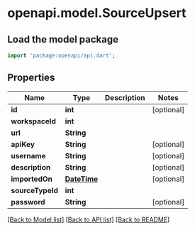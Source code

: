 # openapi.model.SourceUpsert

## Load the model package
```dart
import 'package:openapi/api.dart';
```

## Properties
Name | Type | Description | Notes
------------ | ------------- | ------------- | -------------
**id** | **int** |  | [optional] 
**workspaceId** | **int** |  | 
**url** | **String** |  | 
**apiKey** | **String** |  | [optional] 
**username** | **String** |  | [optional] 
**description** | **String** |  | [optional] 
**importedOn** | [**DateTime**](DateTime.md) |  | [optional] 
**sourceTypeId** | **int** |  | 
**password** | **String** |  | [optional] 

[[Back to Model list]](../README.md#documentation-for-models) [[Back to API list]](../README.md#documentation-for-api-endpoints) [[Back to README]](../README.md)


